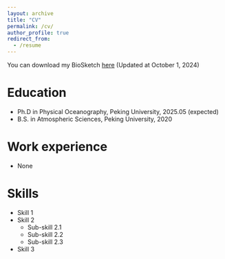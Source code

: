 ```yaml
---
layout: archive
title: "CV"
permalink: /cv/
author_profile: true
redirect_from:
  - /resume
---
```


You can download my BioSketch [here](/files/JiachengWu_BioSketch.pdf) (Updated at October 1, 2024)

Education
======
* Ph.D in Physical Oceanography, Peking University, 2025.05 (expected)
* B.S. in Atmospheric Sciences, Peking University, 2020

Work experience
======
* None
  
Skills
======
* Skill 1
* Skill 2
  * Sub-skill 2.1
  * Sub-skill 2.2
  * Sub-skill 2.3
* Skill 3
